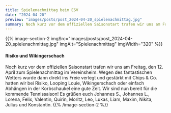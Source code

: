 ```yaml
---
title: Spielenachmittag beim ESV
date: "2024-04-20"
preview: "images/posts/post_2024-04-20_spielenachmittag.jpg"
summary: Noch kurz vor dem offiziellen Saisonstart trafen wir uns am Freitag, den 12. April zum Spielenachmittag im Vereinsheim. Wegen des fantastischen Wetters wurde dann direkt ins Freie verlegt und gestärkt mit Chips & Co. hatten wir bei Risiko, Looping Louie, Wikingerschach oder einfach Abhängen in der Korbschaukel eine gute Zeit.
---
```


{{% image-section-2 imgSrc="images/posts/post_2024-04-20_spielenachmittag.jpg" imgAlt="Spielenachmittag" imgWidth="320" %}}
#### Risiko und Wikingerschach

Noch kurz vor dem offiziellen Saisonstart trafen wir uns am Freitag, den 12. April zum Spielenachmittag im Vereinsheim. Wegen des fantastischen Wetters wurde dann direkt ins Freie verlegt und gestärkt mit Chips & Co. hatten wir bei Risiko, Looping Louie, Wikingerschach oder einfach Abhängen in der Korbschaukel eine gute Zeit. Wir sind nun bereit für die kommende Tennissaison! Es grüßen euch Johannes S., Johannes L., Lorena, Felix, Valentin, Quirin, Moritz, Leo, Lukas, Liam, Maxim, Nikita, Julius und Konstantin.
{{% /image-section-2 %}}
